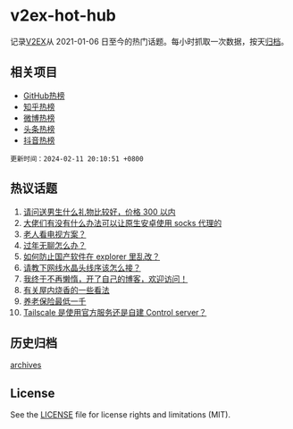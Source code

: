 # v2ex-hot-hub

 记录[V2EX](https://www.v2ex.com/)从 2021-01-06 日至今的热门话题。每小时抓取一次数据，按天[归档](archives)。
 
 ## 相关项目

- [GitHub热榜](https://github.com/lonnyzhang423/github-hot-hub)
- [知乎热榜](https://github.com/lonnyzhang423/zhihu-hot-hub)
- [微博热榜](https://github.com/lonnyzhang423/weibo-hot-hub)
- [头条热榜](https://github.com/lonnyzhang423/toutiao-hot-hub)
- [抖音热榜](https://github.com/lonnyzhang423/douyin-hot-hub)


 `更新时间：2024-02-11 20:10:51 +0800`

## 热议话题

1. [请问送男生什么礼物比较好，价格 300 以内](https://www.v2ex.com/t/1015280)
1. [大佬们有没有什么办法可以让原生安卓使用 socks 代理的](https://www.v2ex.com/t/1015294)
1. [老人看电视方案？](https://www.v2ex.com/t/1015265)
1. [过年无聊怎么办？](https://www.v2ex.com/t/1015308)
1. [如何防止国产软件在 explorer 里乱改？](https://www.v2ex.com/t/1015320)
1. [请教下网线水晶头线序该怎么接？](https://www.v2ex.com/t/1015283)
1. [我终于不再懒惰，开了自己的博客，欢迎访问！](https://www.v2ex.com/t/1015298)
1. [有关屋内烧香的一些看法](https://www.v2ex.com/t/1015319)
1. [养老保险最低一千](https://www.v2ex.com/t/1015333)
1. [Tailscale 是使用官方服务还是自建 Control server？](https://www.v2ex.com/t/1015317)

## 历史归档

[archives](archives)

## License

See the [LICENSE](LICENSE) file for license rights and limitations (MIT).
